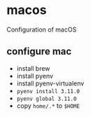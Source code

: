 # macos
Configuration of macOS

## configure mac

- install brew
- install pyenv
- install pyenv-virtualenv
- `pyenv install 3.11.0`
- `pyenv global 3.11.0`
- copy `home/.*` to `$HOME`
